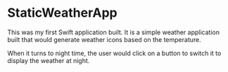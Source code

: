 # StaticWeatherApp

This was my first Swift application built. It is a simple weather application built that would generate weather icons based on the temperature. 

When it turns to night time, the user would click on a button to switch it to display the weather at night. 

